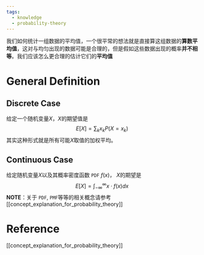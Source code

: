 ```yaml
---
tags:
  - knowledge
  - probability-theory
---
```

我们如何统计一组数据的平均值，一个很平常的想法就是直接算这组数据的**算数平均值**，这对与均匀出现的数据可能是合理的，但是假如这些数据出现的概率**并不相等**。我们应该怎么更合理的估计它们的**平均值**

# General Definition
## Discrete Case
给定一个随机变量$X$，$X$的期望值是
$$
E[X] = \sum_{k} x_{k} P(X = x_{k})
$$
其实这种形式就是所有可能$X$取值的加权平均。

## Continuous Case
给定随机变量$X$以及其概率密度函数 `PDF` $f(x)$， $X$的期望是
$$
E[X] = \int ^{\infty}_{-\infty} x \cdot  f(x) dx
$$
**NOTE**：关于 `PDF`, `PMF`等等的相关概念请参考 [[concept_explanation_for_probability_theory]]

# Reference
[[concept_explanation_for_probability_theory]]